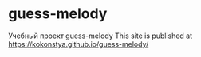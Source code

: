 # guess-melody
 Учебный проект guess-melody 
 This site is published at https://kokonstya.github.io/guess-melody/
